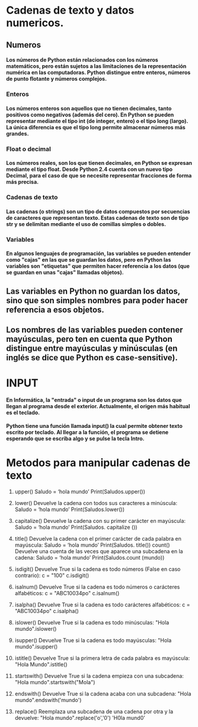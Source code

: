 # Cadenas de texto y datos numericos.

## Numeros

#### Los números de Python están relacionados con los números matemáticos, pero están sujetos a las limitaciones de la representación numérica en las computadoras. Python distingue entre enteros, números de punto flotante y números complejos.

### Enteros
#### Los números enteros son aquellos que no tienen decimales, tanto positivos como negativos (además del cero). En Python se pueden representar mediante el tipo int (de integer, entero) o el tipo long (largo). La única diferencia es que el tipo long permite almacenar números más grandes.

### Float o decimal
#### Los números reales, son los que tienen decimales, en Python se expresan mediante el tipo float. Desde Python 2.4 cuenta con un nuevo tipo Decimal, para el caso de que se necesite representar fracciones de forma más precisa.

### Cadenas de texto
#### Las cadenas (o strings) son un tipo de datos compuestos por secuencias de caracteres que representan texto. Estas cadenas de texto son de tipo str y se delimitan mediante el uso de comillas simples o dobles.

### Variables
#### En algunos lenguajes de programación, las variables se pueden entender como "cajas" en las que se guardan los datos, pero en Python las variables son "etiquetas" que permiten hacer referencia a los datos (que se guardan en unas "cajas" llamadas objetos).

## Las variables en Python no guardan los datos, sino que son simples nombres para poder hacer referencia a esos objetos.  

## Los nombres de las variables pueden contener mayúsculas, pero ten en cuenta que Python distingue entre mayúsculas y minúsculas (en inglés se dice que Python es case-sensitive).

# INPUT
#### En Informática, la "entrada" o input de un programa son los datos que llegan al programa desde el exterior. Actualmente, el origen más habitual es el teclado.
#### Python tiene una función llamada input() la cual permite obtener texto escrito por teclado. Al llegar a la función, el programa se detiene esperando que se escriba algo y se pulse la tecla Intro.

# Metodos para manipular cadenas de texto

1. upper()
Saludo = ‘hola mundo’
Print(Saludos.upper())

2. lower()
Devuelve la cadena con todos sus caracteres a minúscula:
Saludo = ‘hola mundo’
Print(Saludos.lower())

3. capitalize()
Devuelve la cadena con su primer carácter en mayúscula:
Saludo = ‘hola mundo’
Print(Saludos. capitalize ())

4. title()
Devuelve la cadena con el primer carácter de cada palabra en mayúscula:
Saludo = ‘hola mundo’
Print(Saludos. title())
count()
Devuelve una cuenta de las veces que aparece una subcadena en la cadena:
Saludo = ‘hola mundo’
Print(Saludos.count (mundo))


5. isdigit()
Devuelve True si la cadena es todo números (False en caso contrario):
c = "100"
c.isdigit()

6. isalnum()
Devuelve True si la cadena es todo números o carácteres alfabéticos:
c = "ABC10034po"
c.isalnum()

7. isalpha()
Devuelve True si la cadena es todo carácteres alfabéticos:
c = "ABC10034po"
c.isalpha()

8. islower()
Devuelve True si la cadena es todo minúsculas:
"Hola mundo".islower()

9. isupper()
Devuelve True si la cadena es todo mayúsculas:
"Hola mundo".isupper()

10. istitle()
Devuelve True si la primera letra de cada palabra es mayúscula:
"Hola Mundo".istitle()

11. startswith()
Devuelve True si la cadena empieza con una subcadena:
"Hola mundo".startswith("Mola")

12. endswith()
Devuelve True si la cadena acaba con una subcadena:
"Hola mundo".endswith('mundo')

13. replace()
Reemplaza una subcadena de una cadena por otra y la devuelve:
"Hola mundo".replace('o','0')
'H0la mund0'
